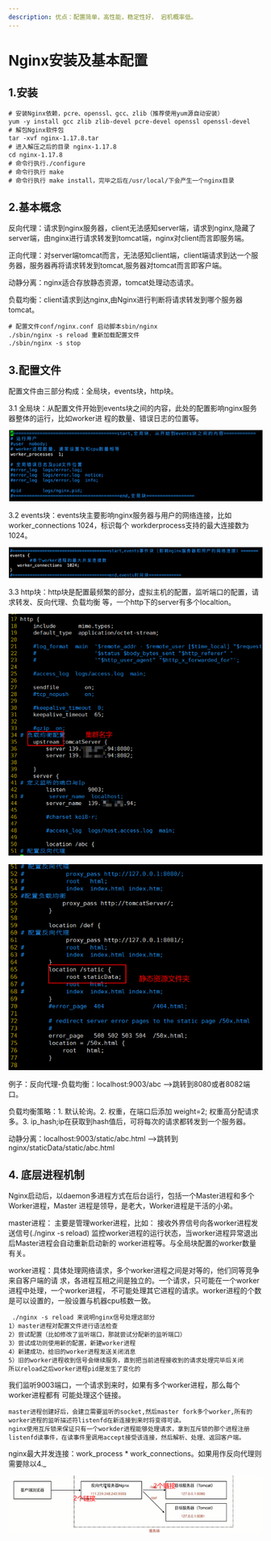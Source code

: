 ```yaml
---
description: 优点：配置简单，高性能，稳定性好， 宕机概率低。
---
```


# Nginx安装及基本配置

## 1.安装

```
# 安装Nginx依赖，pcre、openssl、gcc、zlib（推荐使⽤yum源⾃动安装）
yum -y install gcc zlib zlib-devel pcre-devel openssl openssl-devel
# 解包Nginx软件包
tar -xvf nginx-1.17.8.tar
# 进⼊解压之后的⽬录 nginx-1.17.8
cd nginx-1.17.8
# 命令⾏执⾏./configure
# 命令⾏执⾏ make
# 命令⾏执⾏ make install，完毕之后在/usr/local/下会产⽣⼀个nginx⽬录
```

## 2.基本概念

反向代理：请求到nginx服务器，client无法感知server端，请求到nginx,隐藏了server端，由nginx进行请求转发到tomcat端，nginx对client而言即服务端。

正向代理：对server端tomcat而言，无法感知client端，client端请求到达一个服务器，服务器再将请求转发到tomcat,服务器对tomcat而言即客户端。

动静分离：nginx适合存放静态资源，tomcat处理动态请求。

负载均衡：client请求到达nginx,由Nginx进行判断将请求转发到哪个服务器tomcat。

```
# 配置文件conf/nginx.conf 启动脚本sbin/nginx
./sbin/nginx -s reload 重新加载配置文件
./sbin/nginx -s stop 
```

## 3.配置文件

配置文件由三部分构成：全局块，events块，http块。

3.1 全局块：从配置⽂件开始到events块之间的内容，此处的配置影响nginx服务器整体的运⾏，⽐如worker进 程的数量、错误⽇志的位置等。

![全局块](<../../.gitbook/assets/image (38) (1).png>)

3.2 events块：events块主要影响nginx服务器与⽤户的⽹络连接，⽐如worker\_connections 1024，标识每个 workderprocess⽀持的最⼤连接数为1024。

![events块](<../../.gitbook/assets/image (37) (1).png>)

3.3 http块：http块是配置最频繁的部分，虚拟主机的配置，监听端⼝的配置，请求转发、反向代理、负载均衡 等，一个http下的server有多个localtion。

![](<../../.gitbook/assets/image (40) (1) (1).png>)

![](<../../.gitbook/assets/image (36) (1).png>)

例子：反向代理-负载均衡：localhost:9003/abc -->跳转到8080或者8082端口。

负载均衡策略：1. 默认轮询。2. 权重，在端口后添加 weight=2; 权重高分配请求多。3. ip\_hash;ip在获取到hash值后，可将每次的请求都转发到一个服务器。

动静分离：localhost:9003/static/abc.html -->跳转到nginx/staticData/static/abc.html

## 4. 底层进程机制

Nginx启动后，以daemon多进程⽅式在后台运⾏，包括⼀个Master进程和多个Worker进程，Master 进程是领导，是⽼⼤，Worker进程是⼲活的⼩弟。

master进程： 主要是管理worker进程，⽐如： 接收外界信号向各worker进程发送信号(./nginx -s reload) 监控worker进程的运⾏状态，当worker进程异常退出后Master进程会⾃动重新启动新的 worker进程等。与全局块配置的worker数量有关。

worker进程：具体处理⽹络请求，多个worker进程之间是对等的，他们同等竞争来⾃客户端的请 求，各进程互相之间是独⽴的。⼀个请求，只可能在⼀个worker进程中处理，⼀个worker进程， 不可能处理其它进程的请求。worker进程的个数是可以设置的，⼀般设置与机器cpu核数⼀致。

```
 ./nginx -s reload 来说明nginx信号处理这部分
1）master进程对配置⽂件进⾏语法检查
2）尝试配置（⽐如修改了监听端⼝，那就尝试分配新的监听端⼝）
3）尝试成功则使⽤新的配置，新建worker进程
4）新建成功，给旧的worker进程发送关闭消息
5）旧的worker进程收到信号会继续服务，直到把当前进程接收到的请求处理完毕后关闭
所以reload之后worker进程pid是发⽣了变化的
```

我们监听9003端⼝，⼀个请求到来时，如果有多个worker进程，那么每个worker进程都有 可能处理这个链接。

```
master进程创建好后，会建立需要监听的socket,然后master fork多个worker,所有的
worker进程的监听描述符listenfd在新连接到来时将变得可读。
nginx使⽤互斥锁来保证只有⼀个workder进程能够处理请求，拿到互斥锁的那个进程注册 
listenfd读事件，在读事件⾥调⽤accept接受该连接，然后解析、处理、返回客户端。
```

nginx最大并发连接：work_process \* work\_connections。如果用作反向代理则需要除以4._

![](<../../.gitbook/assets/image (41) (1).png>)
